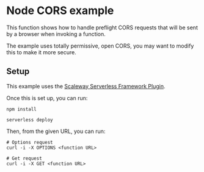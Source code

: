# Node CORS example

This function shows how to handle preflight CORS requests that will be sent by a browser when invoking a function.

The example uses totally permissive, open CORS, you may want to modify this to make it more secure.

## Setup

This example uses the [Scaleway Serverless Framework Plugin](https://github.com/scaleway/serverless-scaleway-functions).

Once this is set up, you can run:

```console
npm install

serverless deploy
```

Then, from the given URL, you can run:

```console
# Options request
curl -i -X OPTIONS <function URL>

# Get request
curl -i -X GET <function URL>
```
